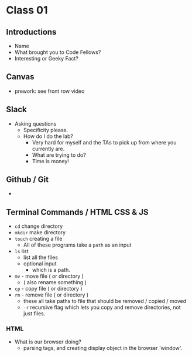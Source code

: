 # Class 01

## Introductions

- Name
- What brought you to Code Fellows?
- Interesting or Geeky Fact?

## Canvas
- prework: see front row video

## Slack
- Asking questions
  - Specificity please.
  - How do I do the lab?
    - Very hard for myself and the TAs to pick up from where you currently are.
    - What are trying to do?
    - Time is money!

## Github / Git
  -  

## Terminal Commands / HTML CSS & JS
  - `cd` change directory
  - `mkdir` make directory
  - `touch` creating a file
    - All of these programs take a `path` as an input
  - `ls` list
    - list all the files
    - optional input
      - which is a path.
  - `mv` - move file ( or directory )
    - ( also rename something )
  - `cp` - copy file ( or directory )
  - `rm` - remove file ( or directory )
    - these all take paths to file that should be removed / copied / moved
    - `-r` recursive flag which lets you copy and remove directories, not just files.

### HTML

- What is our browser doing?
  - parsing tags, and creating display object in the browser 'window'.